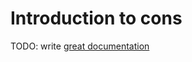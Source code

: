 # Introduction to cons

TODO: write [great documentation](http://jacobian.org/writing/what-to-write/)
